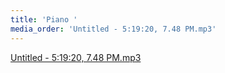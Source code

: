 ```yaml
---
title: 'Piano '
media_order: 'Untitled - 5:19:20, 7.48 PM.mp3'
---
```


[Untitled - 5:19:20, 7.48 PM.mp3](Untitled%20-%205:19:20,%207.48%20PM.mp3)